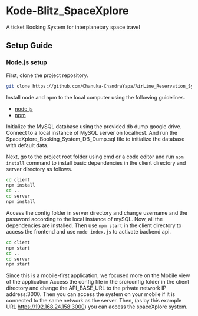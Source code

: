 # Kode-Blitz_SpaceXplore
A ticket Booking System for interplanetary space travel

## Setup Guide

### Node.js setup

First, clone the project repository.

```bash
git clone https://github.com/Chanuka-ChandraYapa/AirLine_Reservation_System_Project.git
```

Install node and npm to the local computer using the following guidelines.

* [node.js](https://nodejs.org/en/)
* [npm](https://www.npmjs.com/get-npm)


Initialize the MySQL database using the provided db dump google drive. Connect to a local instance of MySQL server on localhost. And run the SpaceXplore_Booking_System_DB_Dump.sql file to initialize the database with default data.  

Next, go to the project root folder using cmd or a code editor and run `npm install` command to install basic dependencies in the client directory and server directory as follows. 

```bash
cd client
npm install
cd ..
cd server
npm install
```
Access the config folder in server directory and change username and the password according to the local instance of mySQL.
Now, all the dependencies are installed. Then use `npm start` in the client directory to access the frontend and use  `node index.js` to activate backend api.

```bash
cd client
npm start
cd ..
cd server
npm start
```
Since this is a mobile-first application, we focused more on the Mobile view of the application
Access the config file in the src/config folder in the client directory and change the API_BASE_URL to the private network IP address:3000. Then you can access the system on your mobile if it is connected to the same network as the server.
Then, (as by this example URL <https://192.168.24.158:3000>) you can access the spaceXplore system.


